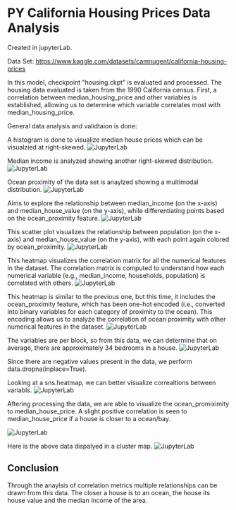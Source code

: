# PY California Housing Prices Data Analysis

Created in jupyterLab.

Data Set: https://www.kaggle.com/datasets/camnugent/california-housing-prices

In this model, checkpoint "housing.ckpt" is evaluated and processed.
The housing data evaluated is taken from the 1990 California census.
First, a correlation between median_housing_price and other variables is established, allowing us to determine which variable correlates most with median_housing_price.

General data analysis and validtaion is done:

A histogram is done to visualize median house prices which can be visualzied at right-skewed.
![JupyterLab](images/graph_1.png)

Median income is analyzed showing another right-skewed distribution.
![JupyterLab](images/graph_2.png)

Ocean proximity of the data set is anaylzed showing a multimodal distribution.
![JupyterLab](images/graph_3.png)

Aims to explore the relationship between median_income (on the x-axis) and median_house_value (on the y-axis), while differentiating points based on the ocean_proximity feature.
![JupyterLab](images/graph_4.png)

This scatter plot visualizes the relationship between population (on the x-axis) and median_house_value (on the y-axis), with each point again colored by ocean_proximity.
![JupyterLab](images/graph_5.png)

This heatmap visualizes the correlation matrix for all the numerical features in the dataset. The correlation matrix is computed to understand how each numerical variable (e.g., median_income, households, population) is correlated with others.
![JupyterLab](images/graph_6.png)

This heatmap is similar to the previous one, but this time, it includes the ocean_proximity feature, which has been one-hot encoded (i.e., converted into binary variables for each category of proximity to the ocean). This encoding allows us to analyze the correlation of ocean proximity with other numerical features in the dataset.
![JupyterLab](images/graph_7.png)

The variables are per block, so from this data, we can determine that on average, there are approximately 34 bedrooms in a house.
![JupyterLab](images/train_data_histogram.png)

Since there are negative values present in the data, we perform data.dropna(inplace=True).

Looking at a sns.heatmap, we can better visualize correaltions between variabls.
![JupyterLab](images/train_data_heatmap.png)

Aftering processing the data, we are able to visualize the ocean_promiximity to median_house_price. A slight positive correlation is seen to median_house_price if a house is closer to a ocean/bay.

![JupyterLab](train_data_ocean_histogram.png)

Here is the above data dispalyed in a cluster map.
![JupyterLab](./images/train_data_clustermap.png)

## Conclusion

Through the anaylsis of correlation metrics multiple relationships can be drawn from this data. The closer a house is to an ocean, the house its house value and the median income of the area.
